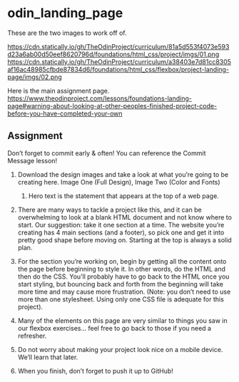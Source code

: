 # odin_landing_page
These are the two images to work off of.

https://cdn.statically.io/gh/TheOdinProject/curriculum/81a5d553f4073e593d23a6ab00d50eef8620796d/foundations/html_css/project/imgs/01.png
https://cdn.statically.io/gh/TheOdinProject/curriculum/a38403e7d81cc8305af16ac48985cfbde87834d6/foundations/html_css/flexbox/project-landing-page/imgs/02.png

Here is the main assignment page.
https://www.theodinproject.com/lessons/foundations-landing-page#warning-about-looking-at-other-peoples-finished-project-code-before-you-have-completed-your-own

## Assignment
Don’t forget to commit early & often! You can reference the Commit Message lesson!

1.  Download the design images and take a look at what you’re going to be creating here. Image One (Full Design), Image Two (Color and Fonts)
    1.  Hero text is the statement that appears at the top of a web page.

2.  There are many ways to tackle a project like this, and it can be overwhelming to look at a blank HTML document and not know where to start. Our suggestion: take it one section at a time. The website you’re creating has 4 main sections (and a footer), so pick one and get it into pretty good shape before moving on. Starting at the top is always a solid plan.

3.  For the section you’re working on, begin by getting all the content onto the page before beginning to style it. In other words, do the HTML and then do the CSS. You’ll probably have to go back to the HTML once you start styling, but bouncing back and forth from the beginning will take more time and may cause more frustration. (Note: you don’t need to use more than one stylesheet. Using only one CSS file is adequate for this project).

4.  Many of the elements on this page are very similar to things you saw in our flexbox exercises… feel free to go back to those if you need a refresher.

5.  Do not worry about making your project look nice on a mobile device. We’ll learn that later.

6.  When you finish, don’t forget to push it up to GitHub!
